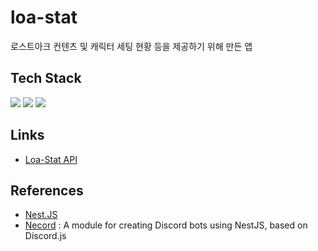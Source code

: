 # loa-stat
로스트아크 컨텐츠 및 캐릭터 세팅 현황 등을 제공하기 위해 만든 앱
## Tech Stack
<img src="https://img.shields.io/badge/nest.js-E0234E?style=for-the-badge&logo=nestjs&logoColor=white"> <img src="https://img.shields.io/badge/typescript-3178C6?style=for-the-badge&logo=typescript&logoColor=white"> <img src="https://img.shields.io/badge/mongodb-47A248?style=for-the-badge&logo=mongodb&logoColor=white">
## Links
- [Loa-Stat API](http://34.64.181.235:7942/api)
## References
- [Nest.JS](https://docs.nestjs.com/)
- [Necord](https://necord.org/) : A module for creating Discord bots using NestJS, based on Discord.js
